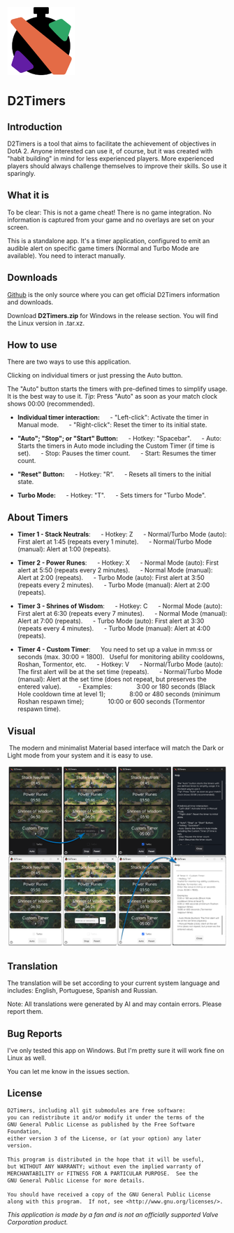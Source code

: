 <img title="" src="assets/icon.png" alt="" data-align="left" width="155">

# D2Timers

## Introduction

D2Timers is a tool that aims to facilitate the achievement of objectives in DotA 2.
Anyone interested can use it, of course, but it was created with "habit building" in mind for less experienced players. More experienced players should always challenge themselves to improve their skills. So use it sparingly.

## What it is

To be clear: This is not a game cheat! There is no game integration. No information is captured from your game and no overlays are set on your screen.

This is a standalone app. It's a timer application, configured to emit an audible alert on specific game timers (Normal and Turbo Mode are available). You need to interact manually.

## Downloads

[Github](https://github.com/thyagoleao/d2timers/releases) is the only source where you can get official D2Timers information and downloads.

Download **D2Timers.zip** for Windows in the release section. You will find the Linux version in .tar.xz.

## How to use

There are two ways to use this application.

Clicking on individual timers or just pressing the Auto button.

The "Auto" button starts the timers with pre-defined times to simplify usage. It is the best way to use it.
*Tip*: Press "Auto" as soon as your match clock shows 00:00 (recommended).

- **Individual timer interaction:**
    
    - "Left-click": Activate the timer in Manual mode.
    
    - "Right-click": Reset the timer to its initial state.

- **"Auto"; "Stop"; or "Start" Button:**
    
    - Hotkey: "Spacebar".
    
    - Auto: Starts the timers in Auto mode including the Custom Timer (if time is set).
    
    - Stop: Pauses the timer count.
    
    - Start: Resumes the timer count.

- **"Reset" Button:**
    
    - Hotkey: "R".
    
    - Resets all timers to the initial state. 

- **Turbo Mode:**
    
    - Hotkey: "T".
    
    - Sets timers for "Turbo Mode".

## About Timers

- **Timer 1 - Stack Neutrals**:
    
    - Hotkey: Z
    
    - Normal/Turbo Mode (auto): First alert at 1:45 (repeats every 1 minute).
    
    - Normal/Turbo Mode (manual): Alert at 1:00 (repeats).

- **Timer 2 - Power Runes**:
    
    - Hotkey: X
    
    - Normal Mode (auto): First alert at 5:50 (repeats every 2 minutes).
    
    - Normal Mode (manual): Alert at 2:00 (repeats).
    
    - Turbo Mode (auto): First alert at 3:50 (repeats every 2 minutes).
    
    - Turbo Mode (manual): Alert at 2:00 (repeats).

- **Timer 3 - Shrines of Wisdom**:
    
    - Hotkey: C
    
    - Normal Mode (auto): First alert at 6:30 (repeats every 7 minutes).
    
    - Normal Mode (manual): Alert at 7:00 (repeats).
    
    - Turbo Mode (auto): First alert at 3:30 (repeats every 4 minutes).
    
    - Turbo Mode (manual): Alert at 4:00 (repeats).

- **Timer 4 - Custom Timer**:
    
    You need to set up a value in mm:ss or seconds (max. 30:00 = 1800).
    Useful for monitoring ability cooldowns, Roshan, Tormentor, etc.
    
    - Hotkey: V
    
    - Normal/Turbo Mode (auto): The first alert will be at the set time (repeats).
    
    - Normal/Turbo Mode (manual): Alert at the set time (does not repeat, but preserves the entered value).
      
      - Examples:
        
        3:00 or 180 seconds (Black Hole cooldown time at level 1);
        
        8:00 or 480 seconds (minimum Roshan respawn time);
        
        10:00 or 600 seconds (Tormentor respawn time).

## Visual

 The modern and minimalist Material based interface will match the Dark or Light mode from your system and it is easy to use.

<img title="" src="screenshots/interface_v1.1.1.png" alt="" data-align="left" width="960">

## Translation

The translation will be set according to your current system language and includes: English, Portuguese, Spanish and Russian.

Note: All translations were generated by AI and may contain errors. Please report them.

## Bug Reports

I've only tested this app on Windows. But I'm pretty sure it will work fine on Linux as well.

You can let me know in the issues section.

## License

    D2Timers, including all git submodules are free software:
    you can redistribute it and/or modify it under the terms of the
    GNU General Public License as published by the Free Software Foundation,
    either version 3 of the License, or (at your option) any later version.
    
    This program is distributed in the hope that it will be useful,
    but WITHOUT ANY WARRANTY; without even the implied warranty of
    MERCHANTABILITY or FITNESS FOR A PARTICULAR PURPOSE.  See the
    GNU General Public License for more details.
    
    You should have received a copy of the GNU General Public License
    along with this program.  If not, see <http://www.gnu.org/licenses/>.

*This application is made by a fan and is not an officially supported Valve Corporation product.*
